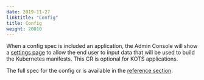 ```yaml
---
date: 2019-11-27
linktitle: "Config"
title: Config
weight: 20010
---
```


When a config spec is included an application, the Admin Console will show a [settings page](/vendor/config/config-screen/) to allow the end user to input data that will be used to build the Kubernetes manifests. 
This CR is optional for KOTS applications.

The full spec for the config cr is available in the [reference section](/reference/v1beta1/config/).
